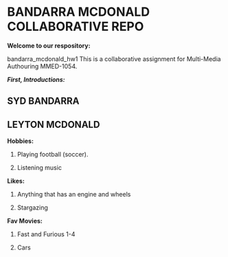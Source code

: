 # BANDARRA MCDONALD COLLABORATIVE REPO
**Welcome to our respository:**

bandarra_mcdonald_hw1
 This is a collaborative assignment for Multi-Media Authouring MMED-1054.

 ***First, Introductions:***
 ## SYD BANDARRA




## LEYTON MCDONALD



**Hobbies:**
1. Playing football (soccer).

2. Listening music

**Likes:**
1. Anything that has an engine and wheels

2. Stargazing

**Fav Movies:**
1. Fast and Furious 1-4

2. Cars 


